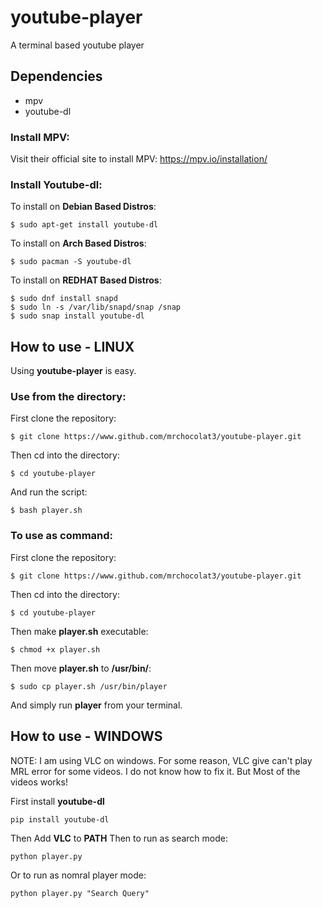 # youtube-player
A terminal based youtube player


## Dependencies
- mpv
- youtube-dl

### Install MPV:
Visit their official site to install MPV: https://mpv.io/installation/

### Install Youtube-dl:

To install on **Debian Based Distros**:
```
$ sudo apt-get install youtube-dl
```

To install on **Arch Based Distros**:
```
$ sudo pacman -S youtube-dl
```

To install on **REDHAT Based Distros**:
```
$ sudo dnf install snapd
$ sudo ln -s /var/lib/snapd/snap /snap
$ sudo snap install youtube-dl
```

## How to use - LINUX
Using **youtube-player** is easy. 

### Use from the directory:
First clone the repository:
```
$ git clone https://www.github.com/mrchocolat3/youtube-player.git
```

Then cd into the directory:
```
$ cd youtube-player
```

And run the script:
```
$ bash player.sh
```


### To use as command:
First clone the repository:
```
$ git clone https://www.github.com/mrchocolat3/youtube-player.git
```

Then cd into the directory:
```
$ cd youtube-player
```

Then make **player.sh** executable:
```
$ chmod +x player.sh
```

Then move **player.sh** to **/usr/bin/**:
```
$ sudo cp player.sh /usr/bin/player
```

And simply run **player** from your terminal.




## How to use - WINDOWS
NOTE: I am using VLC on windows. For some reason, VLC give can't play MRL error for some videos. 
I do not know how to fix it. But Most of the videos works!


First install **youtube-dl**
```
pip install youtube-dl
```

Then Add **VLC** to **PATH**
Then to run as search mode:
```
python player.py
```

Or to run as nomral player mode:
```
python player.py "Search Query"
```
